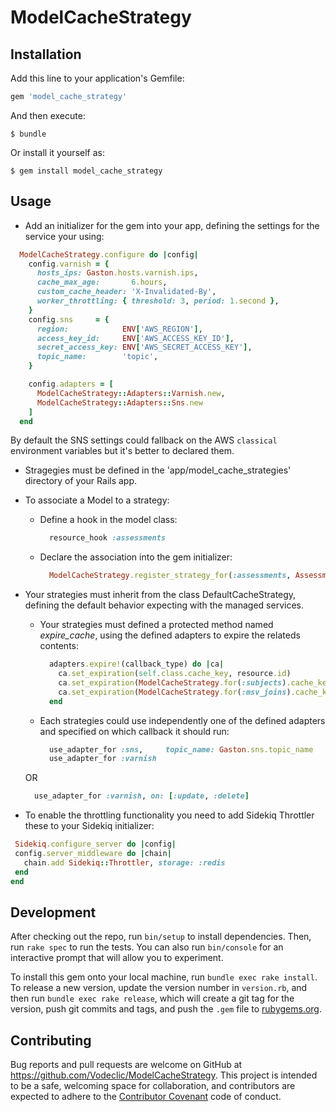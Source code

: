 # ModelCacheStrategy

## Installation

Add this line to your application's Gemfile:

```ruby
gem 'model_cache_strategy'
```

And then execute:

    $ bundle

Or install it yourself as:

    $ gem install model_cache_strategy

## Usage
* Add an initializer for the gem into your app, defining the settings for the service your using:

```ruby
  ModelCacheStrategy.configure do |config|
    config.varnish = {
      hosts_ips: Gaston.hosts.varnish.ips,
      cache_max_age:       6.hours,
      custom_cache_header: 'X-Invalidated-By',
      worker_throttling: { threshold: 3, period: 1.second },
    }
    config.sns     = {
      region:            ENV['AWS_REGION'],
      access_key_id:     ENV['AWS_ACCESS_KEY_ID'],
      secret_access_key: ENV['AWS_SECRET_ACCESS_KEY'],
      topic_name:        'topic',
    }

    config.adapters = [
      ModelCacheStrategy::Adapters::Varnish.new,
      ModelCacheStrategy::Adapters::Sns.new
    ]
  end
```
  By default the SNS settings could fallback on the AWS `classical` environment variables but it's better to declared them.

* Stragegies must be defined in the 'app/model_cache_strategies' directory of your Rails app.
* To associate a Model to a strategy:
  * Define a hook in the model class:

    ```ruby
      resource_hook :assessments
    ```

  * Declare the association into the gem initializer:

    ```ruby
      ModelCacheStrategy.register_strategy_for(:assessments, AssessmentCacheStrategy)
    ```
* Your strategies must inherit from the class DefaultCacheStrategy, defining the default behavior expecting with the managed services.
  * Your strategies must defined a protected method named *expire_cache*, using the defined adapters to expire the relateds contents:

    ```ruby
      adapters.expire!(callback_type) do |ca|
        ca.set_expiration(self.class.cache_key, resource.id)
        ca.set_expiration(ModelCacheStrategy.for(:subjects).cache_key, metasujet_ids)
        ca.set_expiration(ModelCacheStrategy.for(:msv_joins).cache_key, msv_join_ids)
      end
    ```
  * Each strategies could use independently one of the defined adapters and specified on which callback it should run:

    ```ruby
      use_adapter_for :sns,     topic_name: Gaston.sns.topic_name
      use_adapter_for :varnish
    ```

  OR

    ```ruby
      use_adapter_for :varnish, on: [:update, :delete]
    ```
* To enable the throttling functionality you need to add Sidekiq Throttler these to your Sidekiq initializer:
 ```ruby
  Sidekiq.configure_server do |config|
  config.server_middleware do |chain|
    chain.add Sidekiq::Throttler, storage: :redis
  end
end
 ```


## Development

After checking out the repo, run `bin/setup` to install dependencies. Then, run `rake spec` to run the tests. You can also run `bin/console` for an interactive prompt that will allow you to experiment.

To install this gem onto your local machine, run `bundle exec rake install`. To release a new version, update the version number in `version.rb`, and then run `bundle exec rake release`, which will create a git tag for the version, push git commits and tags, and push the `.gem` file to [rubygems.org](https://rubygems.org).

## Contributing

Bug reports and pull requests are welcome on GitHub at https://github.com/Vodeclic/ModelCacheStrategy. This project is intended to be a safe, welcoming space for collaboration, and contributors are expected to adhere to the [Contributor Covenant](contributor-covenant.org) code of conduct.

